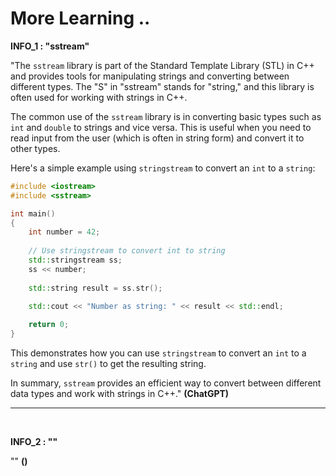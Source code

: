# More Learning ..

**INFO_1 : "sstream"**

"The `sstream` library is part of the Standard Template Library (STL) in C++ and provides tools for manipulating strings and converting between different types. The "S" in "sstream" stands for "string," and this library is often used for working with strings in C++.

The common use of the `sstream` library is in converting basic types such as `int` and `double` to strings and vice versa. This is useful when you need to read input from the user (which is often in string form) and convert it to other types.

Here's a simple example using `stringstream` to convert an `int` to a `string`:

```cpp
#include <iostream>
#include <sstream>

int main()
{
    int number = 42;
    
    // Use stringstream to convert int to string
    std::stringstream ss;
    ss << number;
    
    std::string result = ss.str();
    
    std::cout << "Number as string: " << result << std::endl;

    return 0;
}
```

This demonstrates how you can use `stringstream` to convert an `int` to a `string` and use `str()` to get the resulting string.

In summary, `sstream` provides an efficient way to convert between different data types and work with strings in C++." **(ChatGPT)**

---

<br>

**INFO_2 : ""**

"" **()**
